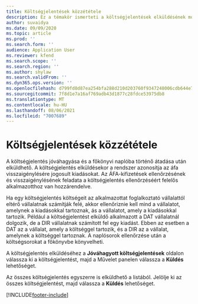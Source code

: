 ```yaml
---
title: Költségjelentések közzététele
description: Ez a témakör ismerteti a költségjelentések elküldésének módját.
author: suvaidya
ms.date: 09/09/2020
ms.topic: article
ms.prod: ''
ms.search.form: ''
audience: Application User
ms.reviewer: kfend
ms.search.scope: ''
ms.search.region: ''
ms.author: shylaw
ms.search.validFrom: ''
ms.dyn365.ops.version: ''
ms.openlocfilehash: d799fd8d87ea254bfa288d210d203760f9347248006cdb644e79bcfd9e1aa678
ms.sourcegitcommit: 7f8d1e7a16af769adb43d1877c28fdce53975db8
ms.translationtype: MT
ms.contentlocale: hu-HU
ms.lasthandoff: 08/06/2021
ms.locfileid: "7007689"
---
```

# <a name="post-expense-reports"></a>Költségjelentések közzététele

A költségjelentés jóváhagyása és a főkönyvi naplóba történő átadása után elküldhető. A költségjelentés elküldésekor a rendszer azonosítja az áfa visszaigénylésére jogosult kiadásokat. Az ÁFA-kifizetések ellenőrzésének és visszaigénylésének feladata a költségjelentés ellenőrzéséért felelős alkalmazotthoz van hozzárendelve.

Ha egy költségjelentés költségeit az alkalmazottat foglalkoztató vállalattól eltérő vállalatnak számítják felé, akkor ellenőriznie kell mind a vállalatot, amelynek a kiadásokkal tartoznak, ás a vállalatot, amely a kiadásokkal tartozik. Például a költségjelentést elküldő alkalmazott a DAT vállalatnál dolgozik, de a DIR vállalatnak számított fel egy kiadást. Ebben az esetben a DAT az a vállalat, amely a költséggel tartozik, és a DIR az a vállalat, amelynek a költséggel tartoznak. A naplósorok ellenőrzése után a költségsorokat a főkönyvbe könyvelheti.

A költségjelentés elküldéséhez a **Jóváhagyott költségjelentések** oldalon válassza ki a költségjelentést, majd a Művelet panelen válassza a **Küldés** lehetőséget.

Az összes költségjelentés egyszerre is elküldhető a listából. Jelölje ki az összes költségjelentést, majd válassza a **Küldés** lehetőséget.


[!INCLUDE[footer-include](../includes/footer-banner.md)]